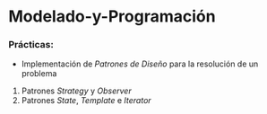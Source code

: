 # Modelado-y-Programación
### Prácticas:
- Implementación de *Patrones de Diseño* para la resolución de un problema
1. Patrones *Strategy* y *Observer*
2. Patrones *State*, *Template* e *Iterator*
